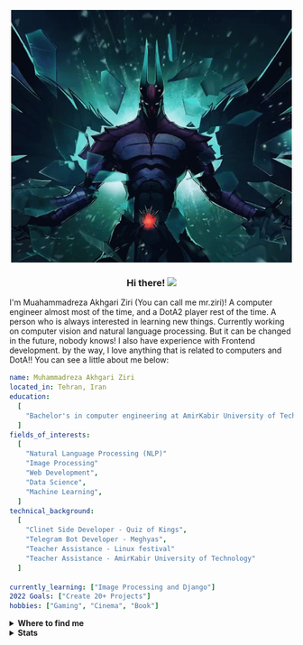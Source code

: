 

<p align="center">
  <img src="https://github.com/mrakhgari/mrakhgari/blob/master/TB.gif" alt="Terror blade" />
</p>

<h3 align="center">Hi there! <img src = "https://raw.githubusercontent.com/MartinHeinz/MartinHeinz/master/wave.gif" width = 30px> </h3>

<!-- About me --->
I'm Muahammadreza Akhgari Ziri (You can call me mr.ziri)! A computer engineer almost most of the time, and a DotA2 player rest of the time. A person who is always interested in learning new things. Currently working on computer vision and natural language processing. But it can be changed in the future, nobody knows! I also have experience with Frontend development. by the way, I love anything that is related to computers and DotA!!
You can see a little about me below:

```yaml
name: Muhammadreza Akhgari Ziri
located_in: Tehran, Iran
education:
  [
    "Bachelor's in computer engineering at AmirKabir University of Technology",
  ]
fields_of_interests:
  [
  	"Natural Language Processing (NLP)"
    "Image Processing"
	"Web Development",
    "Data Science",
    "Machine Learning",
  ]
technical_background:
  [
    "Clinet Side Developer - Quiz of Kings",
    "Telegram Bot Developer - Meghyas",
	"Teacher Assistance - Linux festival"
	"Teacher Assistance - AmirKabir University of Technology"
  ]
  
currently_learning: ["Image Processing and Django"]
2022 Goals: ["Create 20+ Projects"]
hobbies: ["Gaming", "Cinema", "Book"]
```
<!-- Connect  --->
<details>
  <summary><b>Where to find me</b></summary>

[![Telegram](https://img.shields.io/badge/Telegram-2CA5E0?style=Social&logo=telegram&logoColor=white)](https://t.me/A_ziri) [![Twitter](https://img.shields.io/badge/Twitter-%231DA1F2.svg?style=Social&logo=Twitter&logoColor=white)](https://twitter.com/muhmdreza2) [![LinkedIn](https://img.shields.io/badge/linkedin-%230077B5.svg?style=Social&logo=linkedin&logoColor=white)](https://www.linkedin.com/in/muhammadreza-akhgari)

[![Gmail](https://img.shields.io/badge/Gmail-D14836?style=Social&logo=gmail&logoColor=white)](mailto:mra.akhgari@gmail.com) [![Instagram](https://img.shields.io/badge/Instagram-%23E4405F.svg?style=Social&logo=Instagram&logoColor=white)](https://www.instagram.com/_muhmdreza/)

[![Goodreads](https://img.shields.io/badge/Goodreads-F3F1EA?style=Social&logo=goodreads&logoColor=372213)](https://www.goodreads.com/muhmdreza)

</details>

<!-- Stats  --->
<details>
  <summary><b>Stats</b></summary>
  
![stats](https://github-readme-stats.vercel.app/api?username=mrakhgari&theme=dracula&hide_border=false&show_icons=true&include_all_commits=true&count_private=true&disable_animations=false)
![languages](https://github-readme-stats.vercel.app/api/top-langs/?username=mrakhgari&theme=darcula&layout=compact)
![trophy](https://github-profile-trophy.vercel.app/?username=mrakhgari&no-frame=false&column=4&theme=dracula)
</details>
